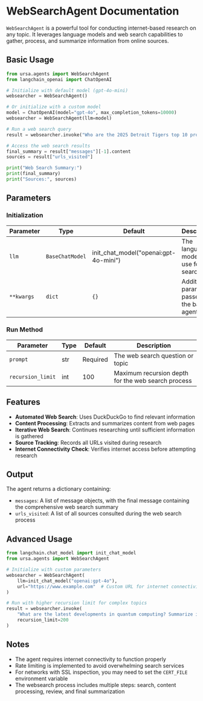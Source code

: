 # WebSearchAgent Documentation

`WebSearchAgent` is a powerful tool for conducting internet-based research on any topic. It leverages language models and web search capabilities to gather, process, and summarize information from online sources.

## Basic Usage

```python
from ursa.agents import WebSearchAgent
from langchain_openai import ChatOpenAI

# Initialize with default model (gpt-4o-mini)
websearcher = WebSearchAgent()

# Or initialize with a custom model
model = ChatOpenAI(model="gpt-4o", max_completion_tokens=10000)
websearcher = WebSearchAgent(llm=model)

# Run a web search query
result = websearcher.invoke("Who are the 2025 Detroit Tigers top 10 prospects and what year were they born?")

# Access the web search results
final_summary = result["messages"][-1].content
sources = result["urls_visited"]

print("Web Search Summary:")
print(final_summary)
print("Sources:", sources)
```

## Parameters

### Initialization

| Parameter | Type | Default | Description |
|-----------|------|---------|-------------|
| `llm` | `BaseChatModel` | init_chat_model("openai:gpt-4o-mini") | The language model to use for web search |
| `**kwargs` | `dict` | `{}` | Additional parameters passed to the base agent |

### Run Method

| Parameter | Type | Default | Description |
|-----------|------|---------|-------------|
| `prompt` | str | Required | The web search question or topic |
| `recursion_limit` | int | 100 | Maximum recursion depth for the web search process |

## Features

- **Automated Web Search**: Uses DuckDuckGo to find relevant information
- **Content Processing**: Extracts and summarizes content from web pages
- **Iterative Web Search**: Continues researching until sufficient information is gathered
- **Source Tracking**: Records all URLs visited during research
- **Internet Connectivity Check**: Verifies internet access before attempting research

## Output

The agent returns a dictionary containing:

- `messages`: A list of message objects, with the final message containing the comprehensive web search summary
- `urls_visited`: A list of all sources consulted during the web search process

## Advanced Usage

```python
from langchain.chat_model import init_chat_model
from ursa.agents import WebSearchAgent

# Initialize with custom parameters
websearcher = WebSearchAgent(
    llm=init_chat_model("openai:gpt-4o"),
    url="https://www.example.com"  # Custom URL for internet connectivity check
)

# Run with higher recursion limit for complex topics
result = websearcher.invoke(
    "What are the latest developments in quantum computing? Summarize in markdown format.",
    recursion_limit=200
)
```

## Notes

- The agent requires internet connectivity to function properly
- Rate limiting is implemented to avoid overwhelming search services
- For networks with SSL inspection, you may need to set the `CERT_FILE` environment variable
- The websearch process includes multiple steps: search, content processing, review, and final summarization
